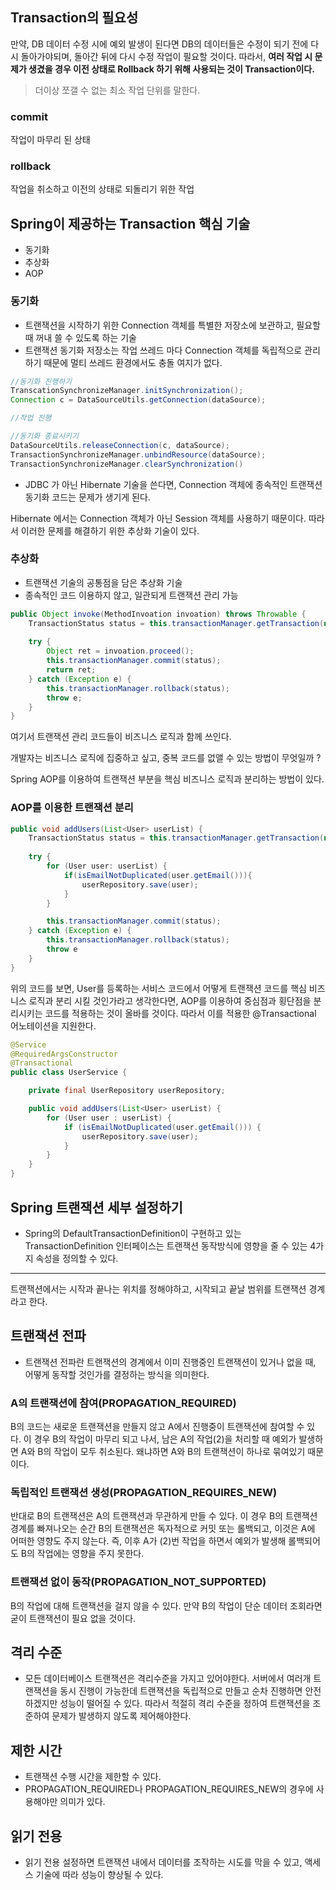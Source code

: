 ## Transaction의 필요성

만약, DB 데이터 수정 시에 예외 발생이 된다면 DB의 데이터들은 수정이 되기 전에 다시 돌아가야되며, 돌아간 뒤에 다시 수정 작업이 필요할 것이다. 따라서, **여러 작업 시 문제가 생겼을 경우 이전 상태로 Rollback 하기 위해 사용되는 것이 Transaction이다.** 

> 더이상 쪼갤 수 없는 최소 작업 단위를 말한다.
> 

### commit

작업이 마무리 된 상태

### rollback

작업을 취소하고 이전의 상태로 되돌리기 위한 작업 

## Spring이 제공하는 Transaction 핵심 기술

- 동기화
- 추상화
- AOP

### 동기화

- 트랜잭션을 시작하기 위한 Connection 객체를 특별한 저장소에 보관하고, 필요할 때 꺼내 쓸 수 있도록 하는 기술
- 트랜잭션 동기화 저장소는 작업 쓰레드 마다 Connection 객체를 독립적으로 관리하기 때문에 멀티 쓰레드 환경에서도 충돌 여지가 없다.

```java
//동기화 진행하기 
TranscationSynchronizeManager.initSynchronization();
Connection c = DataSourceUtils.getConnection(dataSource);

//작업 진행

//동기화 종료시키기
DataSourceUtils.releaseConnection(c, dataSource);
TransactionSynchronizeManager.unbindResource(dataSource);
TransactionSynchronizeManager.clearSynchronization()
```

- JDBC 가 아닌 Hibernate 기술을 쓴다면, Connection 객체에 종속적인 트랜잭션 동기화 코드는 문제가 생기게 된다.

Hibernate 에서는 Connection 객체가 아닌 Session 객체를 사용하기 때문이다. 따라서 이러한 문제를 해결하기 위한 추상화 기술이 있다. 

### 추상화

- 트랜잭션 기술의 공통점을 담은 추상화 기술
- 종속적인 코드 이용하지 않고, 일관되게 트랜잭션 관리 가능

```java
public Object invoke(MethodInvoation invoation) throws Throwable {
	TransactionStatus status = this.transactionManager.getTransaction(new DefaultTransactionDefinition());
	
	try {
		Object ret = invoation.proceed();
		this.transactionManager.commit(status);
		return ret;
	} catch (Exception e) {
		this.transactionManager.rollback(status);
		throw e;
	}
}
```

여기서 트랜잭션 관리 코드들이 비즈니스 로직과 함께 쓰인다.

개발자는 비즈니스 로직에 집중하고 싶고, 중복 코드를 없앨 수 있는 방법이 무엇일까 ? 

Spring AOP를 이용하여 트랜잭션 부분을 핵심 비즈니스 로직과 분리하는 방법이 있다. 

### AOP를 이용한 트랜잭션 분리

```java
public void addUsers(List<User> userList) {
	TransactionStatus status = this.transactionManager.getTransaction(new DefaultTransactionDefinition());
	
	try {
		for (User user: userList) {
			if(isEmailNotDuplicated(user.getEmail())){
				userRepository.save(user);
			}
		}

		this.transactionManager.commit(status);
	} catch (Exception e) {
		this.transactionManager.rollback(status);
		throw e
	}
}
```

위의 코드를 보면, User를 등록하는 서비스 코드에서 어떻게 트랜잭션 코드를 핵심 비즈니스 로직과 분리 시킬 것인가라고 생각한다면, AOP를 이용하여 중심점과 횡단점을 분리시키는 코드를 적용하는 것이 올바를 것이다. 따라서 이를 적용한 @Transactional 어노테이션을 지원한다. 

```java
@Service
@RequiredArgsConstructor
@Transactional
public class UserService {

    private final UserRepository userRepository;

    public void addUsers(List<User> userList) {
        for (User user : userList) {
            if (isEmailNotDuplicated(user.getEmail())) {
                userRepository.save(user);
            }
        }
    }
}
```

## Spring 트랜잭션 세부 설정하기

- Spring의 DefaultTransactionDefinition이 구현하고 있는 TransactionDefinition 인터페이스는 트랜잭션 동작방식에 영향을 줄 수 있는 4가지 속성을 정의할 수 있다.

---

트랜잭션에서는 시작과 끝나는 위치를 정해야하고, 시작되고 끝날 범위를 트랜잭션 경계라고 한다. 

## 트랜잭션 전파

- 트랜잭션 전파란 트랜잭션의 경계에서 이미 진행중인 트랜잭션이 있거나 없을 때, 어떻게 동작할 것인가를 결정하는 방식을 의미한다.

### **A의 트랜잭션에 참여(PROPAGATION_REQUIRED)**

B의 코드는 새로운 트랜잭션을 만들지 않고 A에서 진행중이 트랜잭션에 참여할 수 있다. 이 경우 B의 작업이 마무리 되고 나서, 남은 A의 작업(2)을 처리할 때 예외가 발생하면 A와 B의 작업이 모두 취소된다. 왜냐하면 A와 B의 트랜잭션이 하나로 묶여있기 때문이다.

### 독립적인 트랜잭션 생성(PROPAGATION_REQUIRES_NEW)

반대로 B의 트랜잭션은 A의 트랜잭션과 무관하게 만들 수 있다. 이 경우 B의 트랜잭션 경계를 빠져나오는 순간 B의 트랜잭션은 독자적으로 커밋 또는 롤백되고, 이것은 A에 어떠한 영향도 주지 않는다. 즉, 이후 A가 (2)번 작업을 하면서 예외가 발생해 롤백되어도 B의 작업에는 영향을 주지 못한다.

### 트랜잭션 없이 동작(PROPAGATION_NOT_SUPPORTED)

B의 작업에 대해 트랜잭션을 걸지 않을 수 있다. 만약 B의 작업이 단순 데이터 조회라면 굳이 트랜잭션이 필요 없을 것이다.

## 격리 수준

- 모든 데이터베이스 트랜잭션은 격리수준을 가지고 있어야한다.  서버에서 여러개 트랜잭션을 동시 진행이 가능한데 트랜잭션을 독립적으로 만들고 순차 진행하면 안전하겠지만 성능이 떨어질 수 있다. 따라서 적절히 격리 수준을 정하여 트랜잭션을 조준하여 문제가 발생하지 않도록 제어해야한다.

## 제한 시간

- 트랜잭션 수행 시간을 제한할 수 있다.
- PROPAGATION_REQUIRED나 PROPAGATION_REQUIRES_NEW의 경우에 사용해야만 의미가 있다.

## 읽기 전용

- 읽기 전용 설정하면 트랜잭션 내에서 데이터를 조작하는 시도를 막을 수 있고, 액세스 기술에 따라 성능이 향상될 수 있다.
